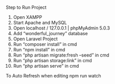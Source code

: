 Step to Run Project
1.	Open XAMPP
2.	Start Apache and MySQL
3.	Open localhost / 127.0.0.1 | phpMyAdmin 5.0.3
4.	Add “wonderful_journey” database
5.	Open Laravel Project 
6.	Run “composer install” in cmd
7.	Run “npm install” in cmd
8.	Run “php artisan migrate:fresh –seed” in cmd
9.	Run “php artisan storage:link” in cmd
10.	Run “php artisan serve” in cmd 

To Auto Refresh when editing
npm run watch
